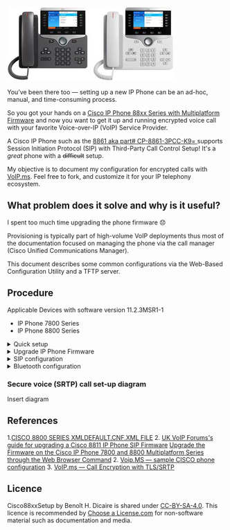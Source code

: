 ![Cisco8861 image](https://github.com/bhdicaire/Cisco88xxSetup/raw/master/img/Cisco8861.jpg)

You’ve been there too — setting up a new IP Phone can be an ad-hoc, manual, and time-consuming process.

So you got your hands on a [Cisco IP Phone 88xx Series with Multiplatform Firmware](https://www.cisco.com/c/en/us/products/collateral/collaboration-endpoints/unified-ip-phone-8800-series/datasheet-c78-738030.pdf) and now you want to get it up and running encrypted voice call with your favorite Voice-over-IP (VoIP) Service Provider.

A Cisco IP Phone such as the [8861 aka part# CP-8861-3PCC-K9= ](https://www.cisco.com/c/en/us/products/collateral/collaboration-endpoints/unified-ip-phone-8800-series/datasheet-c78-731668.pdf) supports Session Initiation Protocol (SIP) with Third-Party Call Control Setup! It's a *great* phone with a ~~difficult~~ setup.

My objective is to document my configuration for encrypted calls with [VoIP.ms](https://VoIP.ms). Feel free to fork, and customize it for your IP telephony ecosystem.

## What problem does it solve and why is it useful?

I spent too much time upgrading the phone firmware :disappointed:

Provisioning is typically part of high-volume VoIP deployments thus most of the documentation focused on managing the phone via the call manager (Cisco Unified Communications Manager).  

This document describes some common configurations via the Web-Based Configuration Utility and a TFTP server.

## Procedure

Applicable Devices with software version 11.2.3MSR1-1
* IP Phone 7800 Series
* IP Phone 8800 Series

<details>
<summary>Quick setup</summary>
<br>
Locate the phone that you need to set up :stuck_out_tongue_winking_eye:

No default passwords are assigned to either the administrator or the user account. 

1. On the phone, press Settings > Status > Network Status > IPv4 Status
	* Look at current IP address
 
 Access the Web-Based Configuration Utility
 Step 1 Step 2 Step 3
Access the Cisco IP Phone configuration utility from a web browser on a computer that can reach the phone on the subnetwork.

Determine the IP Address of the Phone
A DHCP server assigns the IP address, so the phone must be booted up and connected to the subnetwork.
Procedure
Step 1 Click Admin Login > advanced > Info > Status.
Step 2 Scroll to IPv4 Information. Current IP displays the IP address.

Allow Web Access to the Cisco IP Phone
To view the phone parameters, enable the configuration profile. To make changes to any of the parameters, you must be able to change the configuration profile. Your system administrator might have disabled the phone option to make the phone web user interface viewable or writable.

 
</details>

<details>

<summary>Upgrade IP Phone Firmware</summary>
1. https://www.ukvoipforums.com/viewtopic.php?f=21&t=1114
<br>
Phones can be provisioned to download configuration profiles or updated firmware from a TFTP server when they are powered up.

1. Obtain the current firmware files
	* Download from the Cisco web Site
2. Extract the .zip package to a folder on your computer
3. Setup a TFTP Server on the same subnet
	* I used the one included on macOS Mohave,  
	* Copy all files from the firmware archive in the root directoru of the TFTP server, in my case /private/tftpboot/
4. Modify the [XMLDefault.cnf.xml](https://github.com/bhdicaire/Cisco88xxSetup/raw/master/XMLDefault.cnf.xml)





https://www.cisco.com/c/en/us/support/collaboration-endpoints/ip-phone-8800-series-multiplatform-firmware/tsd-products-support-series-home.html
You now have successfully upgraded the firmware on your Cisco IP Phone 7800 Series or Cisco IP Phone 8800 Series Multiplatform phone through the Upgrade Rule in the web-based utility.
</details>
<details>
<summary>SIP configuration</summary>
<br>
Connect your PC to the phone using its LAN side Ethernet port marked PC, in order to use the LAN gateway IP address into your Web Browser as the phone's ip address.

You can get the Phone's IP address via the configuration menu --> 8. Status. 

Enter the IP address of the Cisco IP Phone in a web browser and include the admin/ extension.

1. Login to the *CP-88xx-3PCC Configuration Utility* Web Based Configuration Interface with the IP address with the /admin/ extension. in your favorite web browser, in my case it's [192.168.168.99/admin](http://192.168.168.99/admin)
	* You have to use *HTTP* for now, we'll inject a certificate later in the procedure
	* By default, there are no **User** or **Admin** passwords required to connect and login
	* I had issues with Google Chrome & Microsoft Edge, I recommend Safari on MacOS

2. You will be landing on and viewing the "Info" page, in "Basic" view if you're not using the extension /admin/advanced/ [http://192.168.168.99/admin/advanced](http://192.168.168.99/admin/advanced)

3. In the web-based utility of your IP Phone, click Voice -> System

	**System Configuration**
	
	Item | Value
	---- | ----
	Change User Password| *Awesome*
	Change Admin Password | *Incredible*
	Phone-UI-user Mode | Yes	

	**Power Settings**

	Item | Value
	---- | ----
	Disable Back USB Port| Yes

	**IPv4 settings:**

	Item | Value
	---- | ----
	IP Mode| IPv4 Only	

	**Optional Network Configuration**

	Item | Value
	---- | ----
	Host Name| CiscoPhone
	Domain| Dicaire.com
	Primary NTP Server| pool.ntp.org
	Enable LLDP-MED| No
	Enable CDP | No		

	**Inventory Settings**
	
	Item | Value
	---- | ----
	Asset ID| Phone.Dicaire.com	
		
4. Click Submit All Changes.
	* The phone reboots and the changes are applied

5. In the web-based utility of your IP Phone, click Voice -> Regional

	**Time**
	
	Item | Value
	---- | ----
	Time Zone| GMT-5

6. Click Submit All Changes.

7. In the web-based utility of your IP Phone, click Voice -> Phone

	**General**
	
	Item | Value
	---- | ----
	Station Name| bhdicaire
	Station Display Name| BH Dicaire	

	**Handsfree**
	
	Item | Value
	---- | ----
	Bluetooth Mode| Both
	Line| 7
	
	**Line Key**
	
	Line | Ext | Short Name | Share Call
	---- | ----|---- | ----
	1|1| Office | Private
	2|1| Office #2| Private
	4|2| Site #2| Private
	6|3| Site #3| Private			

	**Supplementary Services**
	
	Item | Value
	---- | ----
	Cfwd All Serv | No
	Secure Call Serv| Yes
	Cfwd Busy Serv| No
	Call Pick Up Serv| No
	Group Call Pick Up Serv| No
	DND Serv| No
	Cfwd All Serv| No
	Call Park Serv| No

	**Ringtone**
	
	Ring | Value
	---- | ----
	1| n=Sunrise;w=file://Sunrise.rwb;c=1
	2| n=Sunrise;w=file://Sunrise.rwb;c=1
	3| n=Sunrise;w=file://Sunrise.rwb;c=1
	4| n=Sunrise;w=file://Sunrise.rwb;c=1
	5| n=Sunrise;w=file://Sunrise.rwb;c=1
	6| n=Sunrise;w=file://Sunrise.rwb;c=1
	7| n=Sunrise;w=file://Sunrise.rwb;c=1
	8| n=Sunrise;w=file://Sunrise.rwb;c=1
	9| n=Sunrise;w=file://Sunrise.rwb;c=1
	10| n=Sunrise;w=file://Sunrise.rwb;c=1
		
8. Click Submit All Changes

7. In the web-based utility of your IP Phone, click Voice -> Ext1

	**NAT Settings**
	
	Item | Value
	---- | ----
	NAT Mapping Enable | Yes
	NAT Keep Alive Enable | Yes 
	
	**SIP Settings**
	
	Item | Value
	---- | ----
	SIP Transport| TLS
	SIP Port | 5060
	Ext SIP Port | 5061		
	
	**Call Feature Settings**
	
	Item | Value
	---- | ----
	Default ring | Mischief			

	**Proxy and Registration**

	Item | Value
	---- | ----
	Proxy | Chicago3.VOIP.ms
	Outbound Proxy | Chicago3.VOIP.ms 	
	Register Expire| 300
	Proxy Fallback Intvl|300
	DNS SRV Auto Prefix| No
	

	**Subscriber Information**

	Item | Value
	---- | ----
	Display Name | BH Dicaire
	User ID| xxxxxx60
	Password| Incredible

	**Dial Plan**
 `(911S0|310xxxx|<:1514>[2-9]xxxxxx|1[2-9]xx[2-9]xxxxxxS0|[2-9]xx[2-9]xxxxxxS0|*xx|***xxx|*xx.|[3468]11|822|0|00|4xxx|**275*x.|xxxxxxxxxxxx.)`

8. In the web-based utility of your IP Phone, click Voice -> Ext2

	**Refer to Ext1 configuration**

	Item | Value
	---- | ----
	SIP Port | 5061
	Ext SIP Port | 5081	
	
	**Call Feature Settings**
	
	Item | Value
	---- | ----
	Default ring | Mischief	

9. Click Submit All Changes.

10. In the web-based utility of your IP Phone, click Voice -> Ext3

	**Refer to Ext1 configuration**

	Item | Value
	---- | ----
	SIP Port | 5062
	Ext SIP Port | 42873	
	
	**Call Feature Settings**
	
	Item | Value
	---- | ----
	Default ring | Ascent

11. Click Submit All Changes.
	
12. In the web-based utility of your IP Phone, click Voice -> Ext4 for unencrypted call

	**NAT Settings**
	
	Item | Value
	---- | ----
	NAT Mapping Enable | Yes
	NAT Keep Alive Enable | Yes 
	
	**SIP Settings**
	
	Item | Value
	---- | ----
	SIPO Port | 5063
		

	**Proxy and Registration s**

	Item | Value
	---- | ----
	Proxy | Chicago3.VOIP.ms
	Outbound Proxy | Chicago3.VOIP.ms 	
	Register Expire| 300
	Proxy Fallback Intvl| 300	
	DNS SRV Auto Prefix| No
	

	**Subscriber Information**

	Item | Value
	---- | ----
	Display Name | BH Dicaire
	User ID| xxxxxx60
	Password| Incredible

	**Dial Plan**
 `(911S0|310xxxx|<:1514>[2-9]xxxxxx|1[2-9]xx[2-9]xxxxxxS0|[2-9]xx[2-9]xxxxxxS0|*xx|***xxx|*xx.|[3468]11|822|0|00|4xxx|**275*x.|xxxxxxxxxxxx.)`

</details>
<details>
<summary>Bluetooth configuration</summary>

1. Press the Applications button on your IP Phone
2. Select 5. Bluetooth
3. Change Bluetooth to ON and press [SET] button
	* The phone reboots and the changes are applied
4. Press the Applications button on your IP Phone
5. Select 5. Bluetooth
6. Press the scan button and then pair your phone
</details>

### Secure voice (SRTP) call set-up diagram

Insert diagram

## References

1.[CISCO 8800 SERIES XMLDEFAULT.CNF.XML FILE](https://www.ukvoipforums.com/viewtopic.php?f=21&t=1114)
2. [UK VoIP Forums's guide for upgrading a Cisco 8811 IP Phone SIP Firmware](https://www.ukvoipforums.com/downloads/cisco-8800-series.html)
[Upgrade the Firmware on the Cisco IP Phone 7800 and 8800 Multiplatform Series through the Web Browser Command](https://www.cisco.com/c/en/us/support/docs/smb/collaboration-endpoints/cisco-ip-phone-7800-series/smb5431-upgrade-the-firmware-on-the-cisco-ip-phone-7800-and-8800-mul.html?referring_site=RE&pos=3&page=https://www.cisco.com/c/en/us/support/docs/unified-communications/unified-communications-manager-callmanager/213288-upgrade-ip-phone-firmware-individually.html)
2. [Voip.MS — sample CISCO phone configuration](https://wiki.voip.ms/article/Cisco_SPA525G)
3. [VoIP.ms — Call Encryption with TLS/SRTP](https://wiki.voip.ms/article/Call_Encryption_-_TLS/SRTP)
## Licence

Cisco88xxSetup by Benoît H. Dicaire is shared under [CC-BY-SA-4.0](https://github.com/bhdicaire/solarized/raw/master/LICENCSE). This licence is recommended by [Choose a License.com](https://choosealicense.com/) for non-software material such as documentation and media.


